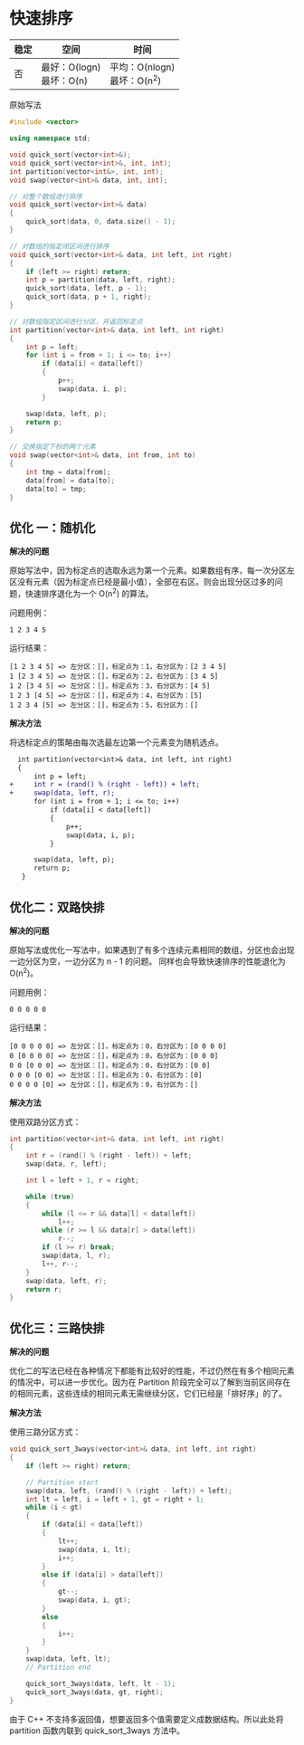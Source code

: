 # 快速排序

| 稳定 | 空间                          | 时间                                       |
| ---- | ----------------------------- | ------------------------------------------ |
| 否   | 最好：O(logn)<br />最坏：O(n) | 平均：O(nlogn)<br />最坏：O(n<sup>2</sup>) |

原始写法

```cpp
#include <vector>

using namespace std;

void quick_sort(vector<int>&);
void quick_sort(vector<int>&, int, int);
int partition(vector<int&>, int, int);
void swap(vector<int>& data, int, int);

// 对整个数组进行排序
void quick_sort(vector<int>& data)
{
    quick_sort(data, 0, data.size() - 1);
}

// 对数组的指定闭区间进行排序
void quick_sort(vector<int>& data, int left, int right)
{
    if (left >= right) return;
    int p = partition(data, left, right);
    quick_sort(data, left, p - 1);
    quick_sort(data, p + 1, right);
}

// 对数组指定区间进行分区，并返回标定点
int partition(vector<int>& data, int left, int right)
{
    int p = left;
    for (int i = from + 1; i <= to; i++)
        if (data[i] < data[left])
        {
            p++;
            swap(data, i, p);
        }

    swap(data, left, p);
    return p;
}

// 交换指定下标的两个元素
void swap(vector<int>& data, int from, int to)
{
    int tmp = data[from];
    data[from] = data[to];
    data[to] = tmp;
}

```

## 优化 一：随机化

**解决的问题**

原始写法中，因为标定点的选取永远为第一个元素。如果数组有序，每一次分区左区没有元素（因为标定点已经是最小值），全部在右区。则会出现分区过多的问题，快速排序退化为一个 O(n<sup>2</sup>) 的算法。

问题用例：

```
1 2 3 4 5
```

运行结果：

```
[1 2 3 4 5] => 左分区：[]，标定点为：1，右分区为：[2 3 4 5]
1 [2 3 4 5] => 左分区：[]，标定点为：2，右分区为：[3 4 5]
1 2 [3 4 5] => 左分区：[]，标定点为：3，右分区为：[4 5]
1 2 3 [4 5] => 左分区：[]，标定点为：4，右分区为：[5]
1 2 3 4 [5] => 左分区：[]，标定点为：5，右分区为：[]
```


**解决方法**

将选标定点的策略由每次选最左边第一个元素变为随机选点。

```diff
  int partition(vector<int>& data, int left, int right)
  {
      int p = left;
+     int r = (rand() % (right - left)) + left;
+     swap(data, left, r);
      for (int i = from + 1; i <= to; i++)
          if (data[i] < data[left])
          {
              p++;
              swap(data, i, p);
          }

      swap(data, left, p);
      return p;
   }
```

## 优化二：双路快排

**解决的问题**

原始写法或优化一写法中，如果遇到了有多个连续元素相同的数组，分区也会出现一边分区为空，一边分区为 n - 1 的问题。 同样也会导致快速排序的性能退化为 O(n<sup>2</sup>)。

问题用例：

```
0 0 0 0 0
```

运行结果：

```
[0 0 0 0 0] => 左分区：[]，标定点为：0，右分区为：[0 0 0 0]
0 [0 0 0 0] => 左分区：[]，标定点为：0，右分区为：[0 0 0]
0 0 [0 0 0] => 左分区：[]，标定点为：0，右分区为：[0 0]
0 0 0 [0 0] => 左分区：[]，标定点为：0，右分区为：[0]
0 0 0 0 [0] => 左分区：[]，标定点为：0，右分区为：[]
```

**解决方法**

使用双路分区方式：

```cpp
int partition(vector<int>& data, int left, int right)
{
    int r = (rand() % (right - left)) + left;
    swap(data, r, left);

    int l = left + 1, r = right;

    while (true)
    {
        while (l <= r && data[l] < data[left])
            l++;
        while (r >= l && data[r] > data[left])
            r--;
        if (l >= r) break;
        swap(data, l, r);
        l++, r--;
    }
    swap(data, left, r);
    return r;
}
```


## 优化三：三路快排

**解决的问题**

优化二的写法已经在各种情况下都能有比较好的性能，不过仍然在有多个相同元素的情况中，可以进一步优化。因为在 Partition 阶段完全可以了解到当前区间存在的相同元素，这些连续的相同元素无需继续分区，它们已经是「排好序」的了。

**解决方法**

使用三路分区方式：

```cpp
void quick_sort_3ways(vector<int>& data, int left, int right)
{
    if (left >= right) return;

    // Partition start
    swap(data, left, (rand() % (right - left)) + left);
    int lt = left, i = left + 1, gt = right + 1;
    while (i < gt)
    {
        if (data[i] < data[left])
        {
            lt++;
            swap(data, i, lt);
            i++;
        }
        else if (data[i] > data[left])
        {
            gt--;
            swap(data, i, gt);
        }
        else
        {
            i++;
        }
    }
    swap(data, left, lt);
    // Partition end

    quick_sort_3ways(data, left, lt - 1);
    quick_sort_3ways(data, gt, right);
}
```

由于 C++ 不支持多返回值，想要返回多个值需要定义成数据结构。所以此处将 partition 函数内联到 quick_sort_3ways 方法中。
